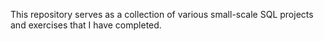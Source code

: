 This repository serves as a collection of various small-scale SQL projects and exercises that I have completed.
